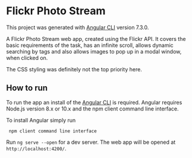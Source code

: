 # Flickr Photo Stream

This project was generated with [Angular CLI](https://github.com/angular/angular-cli) version 7.3.0.

A Flickr Photo Stream web app, created using the Flickr API.
It covers the basic requirements of the task, has an infinite scroll, allows dynamic searching by tags and also allows images to pop up in a modal window, when clicked on.

The CSS styling was definitely not the top priority here.


## How to run

To run the app an install of the [Angular CLI](https://angular.io/guide/quickstart#prerequisites) is required. Angular requires Node.js version 8.x or 10.x and the npm client command line interface.

To install Angular simply run
```
 npm client command line interface
```

Run `ng serve --open` for a dev server. The web app will be opened at `http://localhost:4200/`.
